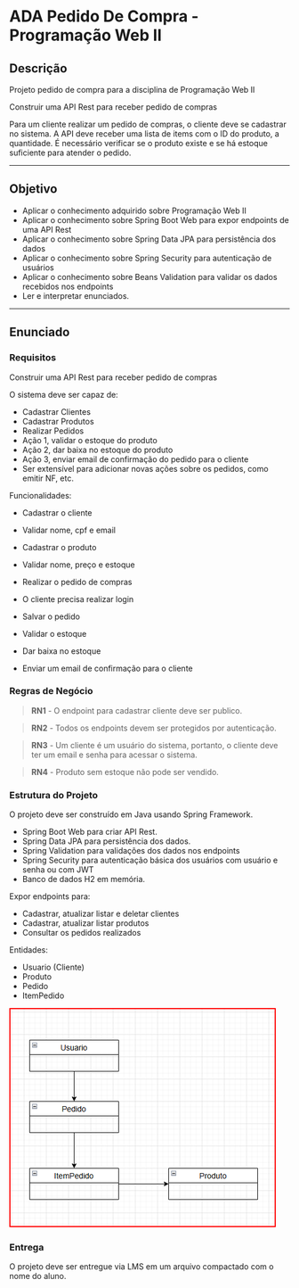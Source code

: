 # ADA Pedido De Compra - Programação Web II

## Descrição
Projeto pedido de compra para a disciplina de Programação Web II

Construir uma API Rest para receber pedido de compras

Para um cliente realizar um pedido de compras, o cliente deve se cadastrar no sistema.
A API deve receber uma lista de items com o ID do produto, a quantidade.
É necessário verificar se o produto existe e se há estoque suficiente para atender o pedido.

---
## Objetivo

- Aplicar o conhecimento adquirido sobre Programação Web II
- Aplicar o conhecimento sobre Spring Boot Web para expor endpoints de uma API Rest
- Aplicar o conhecimento sobre Spring Data JPA para persistência dos dados
- Aplicar o conhecimento sobre Spring Security para autenticação de usuários
- Aplicar o conhecimento sobre Beans Validation para validar os dados recebidos nos endpoints
- Ler e interpretar enunciados.

---
## Enunciado

### Requisitos
Construir uma API Rest para receber pedido de compras

O sistema deve ser capaz de:

  - Cadastrar Clientes
  - Cadastrar Produtos
  - Realizar Pedidos
  - Ação 1, validar o estoque do produto
  - Ação 2, dar baixa no estoque do produto
  - Ação 3, enviar email de confirmação do pedido para o cliente
  - Ser extensível para adicionar novas ações sobre os pedidos, como emitir NF, etc.

Funcionalidades:

- Cadastrar o cliente
- Validar nome, cpf e email
- Cadastrar o produto
- Validar nome, preço e estoque
- Realizar o pedido de compras

- O cliente precisa realizar login
- Salvar o pedido
- Validar o estoque
- Dar baixa no estoque
- Enviar um email de confirmação para o cliente

### Regras de Negócio

> **RN1** - O endpoint para cadastrar cliente deve ser publico.

> **RN2** - Todos os endpoints devem ser protegidos por autenticação.
 
> **RN3** - Um cliente é um usuário do sistema, portanto, o cliente deve ter um email e senha para acessar o sistema.
 
> **RN4** - Produto sem estoque não pode ser vendido.

### Estrutura do Projeto

  O projeto deve ser construído em Java usando Spring Framework.
  - Spring Boot Web para criar API Rest.
  - Spring Data JPA para persistência dos dados.
  - Spring Validation para validações dos dados nos endpoints
  - Spring Security para autenticação básica dos usuários com usuário e senha ou com JWT
  - Banco de dados H2 em memória.

  Expor endpoints para:

  - Cadastrar, atualizar listar e deletar clientes
  - Cadastrar, atualizar listar produtos
  - Consultar os pedidos realizados

  Entidades:

  - Usuario (Cliente)
  - Produto
  - Pedido
  - ItemPedido

![img.png](images/img.png)

  
### Entrega
O projeto deve ser entregue via LMS em um arquivo compactado com o nome do aluno.



